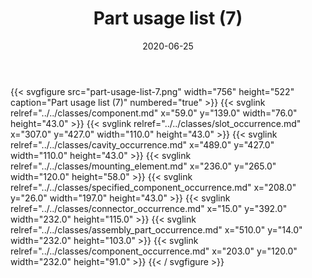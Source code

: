 ﻿---
title: Part usage list (7)
toc: false
type: specs
layout: diagram
date: "2020-06-25"
draft: false
specification: KBL
version: 2.5.sr1
documentType: "Recommendation"
elementType: Diagram
classes:
  - Component
  - Slot_occurrence
  - Cavity_occurrence
  - Mounting_element
  - Specified_component_occurrence
  - Connector_occurrence
  - Assembly_part_occurrence
  - Component_occurrence
menu:
  KBL-2.5.sr1:    
    parent: presentation
    identifier: presentation/part-usage-list-7
    weight: 1014 

# Prev/next pager order (if `docs_section_pager` enabled in `params.toml`)
weight: 1014
---
{{< svgfigure src="part-usage-list-7.png" width="756" height="522" caption="Part usage list (7)" numbered="true" >}}
  {{< svglink relref="../../classes/component.md" x="59.0" y="139.0" width="76.0" height="43.0" >}}
  {{< svglink relref="../../classes/slot_occurrence.md" x="307.0" y="427.0" width="110.0" height="43.0" >}}
  {{< svglink relref="../../classes/cavity_occurrence.md" x="489.0" y="427.0" width="110.0" height="43.0" >}}
  {{< svglink relref="../../classes/mounting_element.md" x="236.0" y="265.0" width="120.0" height="58.0" >}}
  {{< svglink relref="../../classes/specified_component_occurrence.md" x="208.0" y="26.0" width="197.0" height="43.0" >}}
  {{< svglink relref="../../classes/connector_occurrence.md" x="15.0" y="392.0" width="232.0" height="115.0" >}}
  {{< svglink relref="../../classes/assembly_part_occurrence.md" x="510.0" y="14.0" width="232.0" height="103.0" >}}
  {{< svglink relref="../../classes/component_occurrence.md" x="203.0" y="120.0" width="232.0" height="91.0" >}}
{{< / svgfigure >}}
